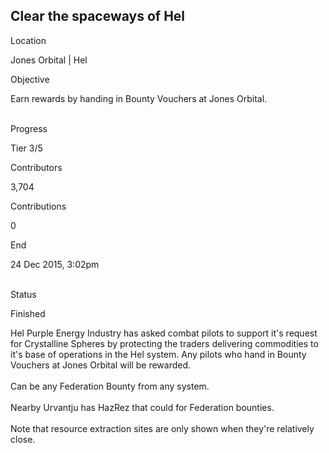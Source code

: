 ## Clear the spaceways of Hel

Location

Jones Orbital \| Hel

Objective

Earn rewards by handing in Bounty Vouchers at Jones Orbital.

\
Progress

Tier 3/5

Contributors

3,704

Contributions

0

End

24 Dec 2015, 3:02pm

\
Status

Finished

Hel Purple Energy Industry has asked combat pilots to support it\'s
request for Crystalline Spheres by protecting the traders delivering
commodities to it\'s base of operations in the Hel system. Any pilots
who hand in Bounty Vouchers at Jones Orbital will be rewarded.\
\
Can be any Federation Bounty from any system.\
\
Nearby Urvantju has HazRez that could for Federation bounties.\
\
Note that resource extraction sites are only shown when they\'re
relatively close.
